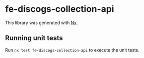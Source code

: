 # fe-discogs-collection-api

This library was generated with [Nx](https://nx.dev).

## Running unit tests

Run `nx test fe-discogs-collection-api` to execute the unit tests.

